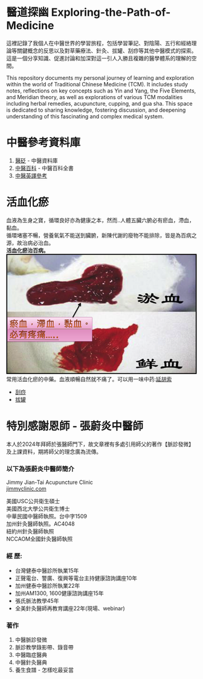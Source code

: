 # 醫道探幽 Exploring-the-Path-of-Medicine
這裡記錄了我個人在中醫世界的學習旅程，包括學習筆記、對陰陽、五行和經絡理論等關鍵概念的反思以及對草藥療法、針灸、拔罐、刮痧等其他中醫模式的探索。這是一個分享知識、促進討論和加深對這一引人入勝且複雜的醫學體系的理解的空間。

This repository documents my personal journey of learning and exploration within the world of Traditional Chinese Medicine (TCM). It includes study notes, reflections on key concepts such as Yin and Yang, the Five Elements, and Meridian theory, as well as explorations of various TCM modalities including herbal remedies, acupuncture, cupping, and gua sha. This space is dedicated to sharing knowledge, fostering discussion, and deepening understanding of this fascinating and complex medical system.

# 中醫參考資料庫
1. [醫砭](https://yibian.hopto.org/db/) - 中醫資料庫
2. [中醫百科](https://zhongyibaike.com/) - 中醫百科全書
3. [中醫英譯參考](TCM_Translate.md)


# 活血化瘀
血液為生身之寶，循環良好亦為健康之本，然而..人體五臟六腑必有瘀血，滯血，黏血。<br>
循環堵塞不暢，營養氧氣不能送到臟腑，新陳代謝的廢物不能排除，皆是為百病之源，故治病必治血。<br>
<b>活血化瘀治百病。</b>
<img src="https://github.com/ccbearyeh/Exploring-the-Path-of-Medicine/blob/main/images/eAYnibTzsKfsV42u-screenshot.png" /><br>
常用活血化瘀的中藥。血液順暢自然就不痛了。可以用一味中药:[延胡索](https://yibian.hopto.org/db/?yno=77)


- [刮痧](刮痧.md)
- [拔罐](拔罐.md)




# 特別感謝恩師 - 張蔚炎中醫師
本人於2024年拜師於張醫師門下，故文章裡有多處引用師父的著作【脈診發微】及上課資料，期將師父的理念廣為流傳。

### 以下為張蔚炎中醫師簡介
Jimmy Jian-Tai Acupuncture Clinic<br>
[jimmyclinic.com](https://jimmyclinic.com)

美國USC公共衛生碩士<br>
美國西北大學公共衛生博士<br>
中華民國中醫師執照。台中字1509<br>
加州針灸醫師執照。AC4048<br>
紐約州針灸醫師執照<br>
NCCAOM全國針灸醫師執照<br>

### 經 歷: 
- 台灣健泰中醫診所執業15年
- 正聲電台、警廣、復興等電台主持健康諮詢講座10年
- 加州健泰中醫診所執業22年
- 加州AM1300, 1600健康諮詢講座15年
- 張氏脈法教學45年
- 全美針灸醫師再教育講座22年(現場、webinar)

### 著作
1. 中醫脈診發微
2. 脈診教學錄影帶、錄音帶
3. 中醫臨症醫典
4. 中醫針灸醫典
5. 養生食譜 - 怎樣吃最妥當